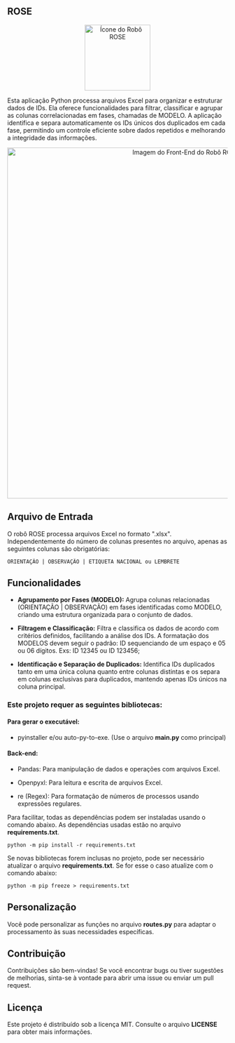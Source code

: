## ROSE

<div align='center'>
    <img src='https://github.com/user-attachments/assets/c84fde7d-68eb-4ace-ab6b-33fd53a6d9fd' alt='Ícone do Robô ROSE' width='150px' />
</div>

Esta aplicação Python processa arquivos Excel para organizar e estruturar dados de IDs. Ela oferece funcionalidades para filtrar, classificar e agrupar as colunas correlacionadas em fases, chamadas de MODELO. A aplicação identifica e separa automaticamente os IDs únicos dos duplicados em cada fase, permitindo um controle eficiente sobre dados repetidos e melhorando a integridade das informações.

<div align='center'>
    <img src='https://github.com/user-attachments/assets/dbe3d601-3248-46ff-a273-f4560161ca43' alt='Imagem do Front-End do Robô ROSE' width='800px' />
</div>


## Arquivo de Entrada

O robô ROSE processa arquivos Excel no formato ".xlsx". Independentemente do número de colunas presentes no arquivo, apenas as seguintes colunas são obrigatórias:

    ORIENTAÇÃO | OBSERVAÇÃO | ETIQUETA NACIONAL ou LEMBRETE

## Funcionalidades

- **Agrupamento por Fases (MODELO):** Agrupa colunas relacionadas (ORIENTAÇÃO | OBSERVAÇÃO) em fases identificadas como MODELO, criando uma estrutura organizada para o conjunto de dados.

- **Filtragem e Classificação:** Filtra e classifica os dados de acordo com critérios definidos, facilitando a análise dos IDs. A formatação dos MODELOS devem seguir o padrão: ID sequenciando de um espaço e 05 ou 06 dígitos. Exs: ID 12345 ou ID 123456;

- **Identificação e Separação de Duplicados:** Identifica IDs duplicados tanto em uma única coluna quanto entre colunas distintas e os separa em colunas exclusivas para duplicados, mantendo apenas IDs únicos na coluna principal.

### Este projeto requer as seguintes bibliotecas:

#### Para gerar o executável:

- pyinstaller e/ou auto-py-to-exe. (Use o arquivo **main.py** como principal)

#### Back-end:

- Pandas: Para manipulação de dados e operações com arquivos Excel.


- Openpyxl: Para leitura e escrita de arquivos Excel.


- re (Regex): Para formatação de números de processos usando expressões regulares.

 Para facilitar, todas as dependências podem ser instaladas usando o comando abaixo.
 As dependências usadas estão no arquivo **requirements.txt**.

    python -m pip install -r requirements.txt

Se novas bibliotecas forem inclusas no projeto, pode ser necessário atualizar o arquivo **requirements.txt**. Se for esse o caso atualize com o comando abaixo:

    python -m pip freeze > requirements.txt

## Personalização

Você pode personalizar as funções no arquivo **routes.py** para adaptar o processamento às suas necessidades específicas. 

## Contribuição

Contribuições são bem-vindas!
Se você encontrar bugs ou tiver sugestões de melhorias, sinta-se à vontade para abrir uma issue ou enviar um pull request.

## Licença

Este projeto é distribuído sob a licença MIT. Consulte o arquivo **LICENSE** para obter mais informações.
